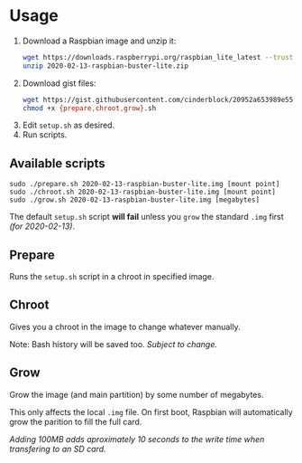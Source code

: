 # Usage

1. Download a Raspbian image and unzip it: 
   ```bash
   wget https://downloads.raspberrypi.org/raspbian_lite_latest --trust-server-names --timestamping --quiet
   unzip 2020-02-13-raspbian-buster-lite.zip
   ```
2. Download gist files:
   ```bash
   wget https://gist.githubusercontent.com/cinderblock/20952a653989e55f8a7770a0ca2348a8/raw/{prepare,chroot,grow,setup}.sh --timestamping --quiet
   chmod +x {prepare,chroot,grow}.sh
   ```
3. Edit `setup.sh` as desired.
4. Run scripts.

## Available scripts

```
sudo ./prepare.sh 2020-02-13-raspbian-buster-lite.img [mount point]
sudo ./chroot.sh 2020-02-13-raspbian-buster-lite.img [mount point]
sudo ./grow.sh 2020-02-13-raspbian-buster-lite.img [megabytes]
```

The default `setup.sh` script **will fail** unless you `grow` the standard `.img` first *(for 2020-02-13)*.

## Prepare

Runs the `setup.sh` script in a chroot in specified image.

## Chroot

Gives you a chroot in the image to change whatever manually.

Note: Bash history will be saved too. *Subject to change.*

## Grow

Grow the image (and main partition) by some number of megabytes.

This only affects the local `.img` file. On first boot, Raspbian will automatically grow the parition to fill the full card.

*Adding 100MB adds aproximately 10 seconds to the write time when transfering to an SD card.*
